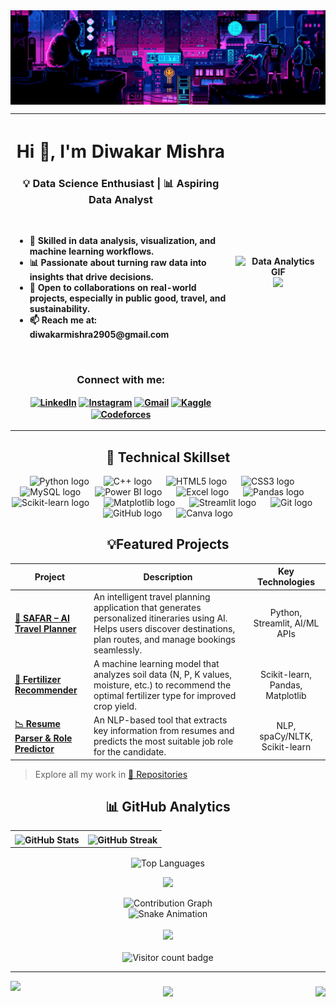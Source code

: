 <img align="center" src="banner (1).gif" alt="banner">
<table>
    <tr>
        <th width="70%" align="left">
            <h1 align="center">Hi 👋, I'm Diwakar Mishra</h1>
            <h3 align="center">💡 Data Science Enthusiast | 📊 Aspiring Data Analyst</h3>
            <br>
            <ul align="left">
                <li>🧰 Skilled in <strong>data analysis</strong>, <strong>visualization</strong>, and <strong>machine learning workflows</strong>.</li>
                <li>📊 Passionate about <strong>turning raw data into insights that drive decisions</strong>.</li>
                <li>🤝 Open to collaborations on <strong>real-world projects</strong>, especially in public good, travel, and sustainability.</li>
                <li>📫 Reach me at: <strong>diwakarmishra2905@gmail.com</strong></li>
            </ul>
            <br>
            <h3 align="center">Connect with me:</h3>
            <p align="center">
                <a href="https://www.linkedin.com/in/diwakar-mishra2905/" target="_blank"><img align="center" src="https://raw.githubusercontent.com/rahuldkjain/github-profile-readme-generator/master/src/images/icons/Social/linked-in-alt.svg" alt="LinkedIn" width="35" /></a>
                <a href="https://www.instagram.com/__diwakarmishra/" target="_blank"><img align="center" src="https://raw.githubusercontent.com/rahuldkjain/github-profile-readme-generator/master/src/images/icons/Social/instagram.svg" alt="Instagram" width="35" /></a>
                <a href="mailto:diwakarmishra2905@gmail.com" target="_blank"><img align="center" src="https://upload.wikimedia.org/wikipedia/commons/thumb/7/7e/Gmail_icon_%282020%29.svg/512px-Gmail_icon_%282020%29.svg.png" alt="Gmail" width="35" /></a>
                <a href="https://www.kaggle.com/diwakarmishra29" target="_blank"><img align="center" src="https://raw.githubusercontent.com/rahuldkjain/github-profile-readme-generator/master/src/images/icons/Social/kaggle.svg" alt="Kaggle" width="35" /></a>
                <a href="https://codeforces.com/profile/diwakar2905" target="_blank"><img align="center" src="https://img.shields.io/badge/Codeforces-1F8ACB?style=for-the-badge&logo=codeforces&logoColor=white" alt="Codeforces" width="145" /></a>
            </p>
        </th>
        <th width="30%">
            <img src="https://media3.giphy.com/media/v1.Y2lkPTc5MGI3NjExb3Bzc2x6aDE1amE1NTY3OXZvZHBkbnl4M3RxeDRmdnlka2VvOWRweiZlcD12MV9pbnRlcm5hbF9naWZfYnlfaWQmY3Q9Zw/4TtTVTmBoXp8txRU0C/giphy.gif" alt="Data Analytics GIF">
          <img src="https://media2.giphy.com/media/v1.Y2lkPTc5MGI3NjExZGt4bGx0NjEweWZtczJtbWtxdWptd29tdnI1cjNuZHByaWhxOHhkaSZlcD12MV9pbnRlcm5hbF9naWZfYnlfaWQmY3Q9Zw/Gwwg7fBSUQ6WmpjKEo/giphy.gif" width="100%"/>
        </th>
    </tr>
</table>



<div align="center">
  
## 🧠 Technical Skillset
</div>

<div align="center">

<img src="https://cdn.jsdelivr.net/gh/devicons/devicon/icons/python/python-original.svg" height="60" alt="Python logo" />
<img width="15" />
<img src="https://cdn.jsdelivr.net/gh/devicons/devicon/icons/cplusplus/cplusplus-original.svg" height="60" alt="C++ logo" />
<img width="15" />
<img src="https://cdn.jsdelivr.net/gh/devicons/devicon/icons/html5/html5-original.svg" height="60" alt="HTML5 logo" />
<img width="15" />
<img src="https://cdn.jsdelivr.net/gh/devicons/devicon/icons/css3/css3-original.svg" height="60" alt="CSS3 logo" />
<img width="15" />

<img src="https://cdn.jsdelivr.net/gh/devicons/devicon/icons/mysql/mysql-original-wordmark.svg" height="60" alt="MySQL logo" />
<img width="15" />
<img src="https://raw.githubusercontent.com/microsoft/PowerBI-Icons/main/PNG/Power-BI.png" height="60" alt="Power BI logo" />
<img width="15" />
<img src="https://img.icons8.com/color/48/000000/ms-excel.png" height="60" alt="Excel logo" />
<img width="15" />

<img src="https://cdn.jsdelivr.net/gh/devicons/devicon/icons/pandas/pandas-original.svg" height="60" alt="Pandas logo" />
<img width="15" />
<img src="https://upload.wikimedia.org/wikipedia/commons/0/05/Scikit_learn_logo_small.svg" height="60" alt="Scikit-learn logo" />
<img width="15" />
<img src="https://matplotlib.org/stable/_static/logo_light.svg" height="60" alt="Matplotlib logo" />
<img width="15" />
<img src="https://cdn.jsdelivr.net/gh/devicons/devicon/icons/streamlit/streamlit-original.svg" height="60" alt="Streamlit logo" />
<img width="15" />

<img src="https://cdn.jsdelivr.net/gh/devicons/devicon/icons/git/git-original.svg" height="60" alt="Git logo" />
<img width="15" />
<img src="https://cdn.jsdelivr.net/gh/devicons/devicon/icons/github/github-original.svg" height="60" alt="GitHub logo" />
<img width="15" />
<img src="https://cdn.jsdelivr.net/gh/devicons/devicon/icons/canva/canva-original.svg" height="60" alt="Canva logo" />

</div>

<div align="center">
  
## 💡Featured Projects

</div>

<table width="100%">
  <thead>
    <tr>
      <th width="25%">Project</th>
      <th width="50%">Description</th>
      <th width="25%">Key Technologies</th>
    </tr>
  </thead>
  <tbody>
    <tr>
      <td><a href="#"><strong>🧠 SAFAR – AI Travel Planner</strong></a></td>
      <td>An intelligent travel planning application that generates personalized itineraries using AI. Helps users discover destinations, plan routes, and manage bookings seamlessly.</td>
      <td align="center">Python, Streamlit, AI/ML APIs</td>
    </tr>
    <tr>
      <td><a href="#"><strong>🌾 Fertilizer Recommender</strong></a></td>
      <td>A machine learning model that analyzes soil data (N, P, K values, moisture, etc.) to recommend the optimal fertilizer type for improved crop yield.</td>
      <td align="center">Scikit-learn, Pandas, Matplotlib</td>
    </tr>
    <tr>
      <td><a href="#"><strong>📉 Resume Parser & Role Predictor</strong></a></td>
      <td>An NLP-based tool that extracts key information from resumes and predicts the most suitable job role for the candidate.</td>
      <td align="center">NLP, spaCy/NLTK, Scikit-learn</td>
    </tr>
  </tbody>
</table>

> Explore all my work in [📂 Repositories](https://github.com/diwakar2905?tab=repositories)


<div align="center">
  
## 📊 GitHub Analytics
</div>

<table>
    <tr>
        <th>
            <img align="center" src="https://github-readme-stats.vercel.app/api?username=diwakar2905&theme=react&hide_border=true&include_all_commits=true&count_private=true" alt="GitHub Stats"/>
        </th>
        <th>
            <img align="center" src="https://github-readme-streak-stats.herokuapp.com/?user=diwakar2905&theme=react&hide_border=true" alt="GitHub Streak"/>
        </th>
    </tr>
</table>

<p align="center">
  <img align="center" src="https://github-readme-stats.vercel.app/api/top-langs/?username=diwakar2905&theme=react&hide_border=true&layout=compact" alt="Top Languages"/>
</p>

<p align="center">
  <img src="https://github-profile-trophy.vercel.app/?username=diwakar2905&theme=radical&no-frame=false&no-bg=true&margin-w=4" />
</p>


<div align="center">
  
<div align="center">
  <img src="https://github-readme-activity-graph.vercel.app/graph?username=diwakar2905&theme=react-dark&hide_border=true&area=true" alt="Contribution Graph" />
  <br>
  <img alt="Snake Animation" src="https://github.com/diwakar2905/diwakar2905/blob/output/github-contribution-grid-snake.svg" />
</div>

<div align="center">
  <br>
  <img src="https://quotes-github-readme.vercel.app/api?type=horizontal&theme=radical" />
  <br><br>
  <img src="https://komarev.com/ghpvc/?username=diwakar2905&label=PROFILE+VIEWS&style=for-the-badge&color=0e75b6" alt="Visitor count badge" />
  <br>
</div>

---

<img align="left" height="237" src="https://media.giphy.com/media/u62hvv4QL0is/giphy.gif?cid=790b76113zt1gxmzcfm1e2102z02x917oz7ut6djwbda9du9&ep=v1_gifs_search&rid=giphy.gif&ct=g"  />

###

<img align="right" height="240" src="https://media.giphy.com/media/LpovxIlh7DTfWBRDqp/giphy.gif?cid=790b76115brneyimamdweorp28u11grxm8t3y1yae4fe3mdp&ep=v1_gifs_search&rid=giphy.gif&ct=g"  />

###

<div align="center">
  <img height="240" src="https://media3.giphy.com/media/v1.Y2lkPTc5MGI3NjExMm9qN2Z1NnI3ZXZld3djdWVqbmhqN3R6cWM2MDRtcjQ0ZWg2cDY0bSZlcD12MV9pbnRlcm5hbF9naWZfYnlfaWQmY3Q9Zw/DMSbPdkWoRj53XdEfn/giphy.gif"  />
</div>

###

</div>
